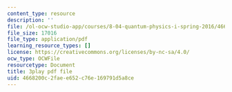 ```yaml
---
content_type: resource
description: ''
file: /ol-ocw-studio-app/courses/8-04-quantum-physics-i-spring-2016/4668200c2faee652c76e169791d5a8ce_M2i8R6kMXKA.pdf
file_size: 17016
file_type: application/pdf
learning_resource_types: []
license: https://creativecommons.org/licenses/by-nc-sa/4.0/
ocw_type: OCWFile
resourcetype: Document
title: 3play pdf file
uid: 4668200c-2fae-e652-c76e-169791d5a8ce
---
```

